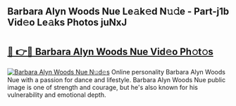 ## Barbara Alyn Woods Nue Le𝚊k𝚎d N𝚞𝚍e - Part-j1b Vid𝚎o Le𝚊ks Photos juNxJ

# <h2><a href="http://fb2bvn3.evod.top/?m=Barbara+Alyn+Woods+Nue">🔗 👉🔴 Barbara Alyn Woods Nue Vid𝚎o Ph𝚘t𝚘s</a></h2>

[![Barbara Alyn Woods Nue N𝚞d𝚎s](https://i.imgur.com/8V9OHl7.gif)](http://fb2bvn3.evod.top/?m=Barbara+Alyn+Woods+Nue)
Online personality Barbara Alyn Woods Nue with a passion for dance and lifestyle. Barbara Alyn Woods Nue public image is one of strength and courage, but he's also known for his vulnerability and emotional depth. 
